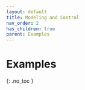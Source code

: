 ```yaml
---
layout: default
title: Modeling and Control
nav_order: 2
has_children: true
parent: Examples 
---
```


# Examples
{: .no_toc }

